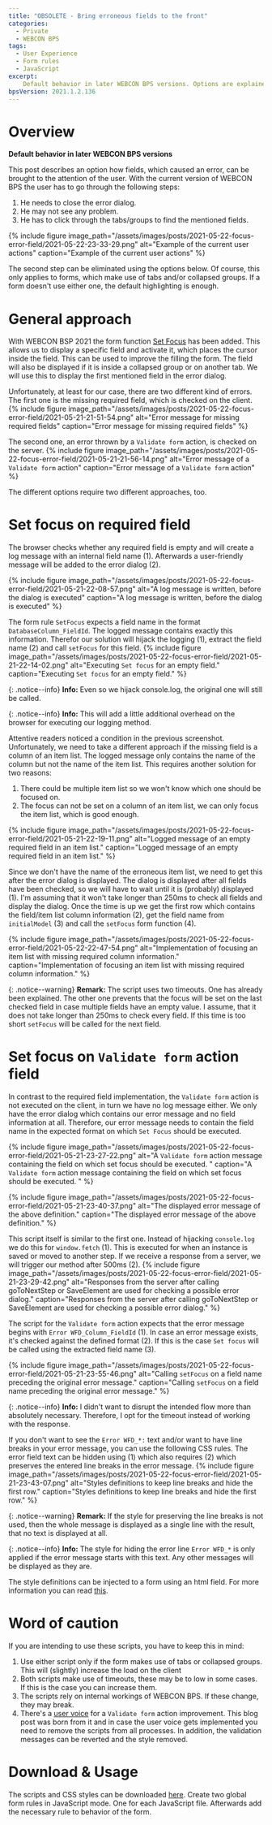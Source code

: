 ```yaml
---
title: "OBSOLETE - Bring erroneous fields to the front"
categories:
  - Private
  - WEBCON BPS  
tags:
  - User Experience
  - Form rules
  - JavaScript
excerpt:
    Default behavior in later WEBCON BPS versions. Options are explained to display fields that have triggered an error to the user. Even if they are located on another tab.
bpsVersion: 2021.1.2.136
---
```


# Overview

**Default behavior in later WEBCON BPS versions**

This post describes an option how fields, which caused an error, can be brought to the attention of the user. With the current version of WEBCON BPS the user has to go through the following steps:
1. He needs to close the error dialog.
2. He may not see any problem. 
3. He has to click through the tabs/groups to find the mentioned fields. 

{% include figure image_path="/assets/images/posts/2021-05-22-focus-error-field/2021-05-22-23-33-29.png" alt="Example of the current user actions" caption="Example of the current user actions" %}

The second step can be eliminated using the options below. Of course, this only applies to forms, which make use of tabs and/or collapsed groups. If a form doesn't use either one, the default highlighting is enough. 

# General approach
With WEBCON BSP 2021 the form function [Set Focus](https://community.webcon.com/posts/post/set-focus-form-function/222) has been added. This allows us to display a specific field and activate it, which places the cursor inside the field. This can be used to improve the filling the form. The field will also be displayed if it is inside a collapsed group or on another tab. We will use this to display the first mentioned field in the error dialog.

Unfortunately, at least for our case, there are two different kind of errors. The first one is the missing required field, which is checked on the client.
{% include figure image_path="/assets/images/posts/2021-05-22-focus-error-field/2021-05-21-21-51-54.png" alt="Error message for missing required fields" caption="Error message for missing required fields" %}

The second one, an error thrown by a `Validate form` action, is checked on the server.
{% include figure image_path="/assets/images/posts/2021-05-22-focus-error-field/2021-05-21-21-56-14.png" alt="Error message of a `Validate form` action" caption="Error message of a `Validate form` action" %}

The different options require two different approaches, too.

# Set focus on required field
The browser checks whether any required field is empty and will create a log message with an internal field name (1). Afterwards a user-friendly message will be added to the error dialog (2).

{% include figure image_path="/assets/images/posts/2021-05-22-focus-error-field/2021-05-21-22-08-57.png" alt="A log message is written, before the dialog is executed" caption="A log message is written, before the dialog is executed" %}

The form rule `SetFocus` expects a field name in the format `DatabaseColumn_FieldId`. The logged message contains exactly this information. Therefor our solution will hijack the logging (1), extract the field name (2) and call `setFocus` for this field.
{% include figure image_path="/assets/images/posts/2021-05-22-focus-error-field/2021-05-21-22-14-02.png" alt="Executing `Set focus` for an empty field." caption="Executing `Set focus` for an empty field." %}

{: .notice--info}
**Info:** Even so we hijack console.log, the original one will still be called.

{: .notice--info}
**Info:** This will add a little additional overhead on the browser for executing our logging method.

Attentive readers noticed a condition in the previous screenshot. Unfortunately, we need to take a different approach if the missing field is a column of an item list. The logged message only contains the name of the column but not the name of the item list. This requires another solution for two reasons:
1. There could be multiple item list so we won't know which one should be focused on.
2. The focus can not be set on a column of an item list, we can only focus the item list, which is good enough.
  
{% include figure image_path="/assets/images/posts/2021-05-22-focus-error-field/2021-05-21-22-19-11.png" alt="Logged message of an empty required field in an item list." caption="Logged message of an empty required field in an item list." %}

Since we don't have the name of the erroneous item list, we need to get this after the error dialog is displayed. The dialog is displayed after all fields have been checked, so we will have to wait until it is (probably) displayed (1). I'm assuming that it won't take longer than 250ms to check all fields and display the dialog. Once the time is up we get the first row which contains the field/item list column information (2), get the field name from `initialModel` (3) and call the `setFocus` form function (4).

{% include figure image_path="/assets/images/posts/2021-05-22-focus-error-field/2021-05-22-22-47-54.png" alt="Implementation of focusing an item list with missing required column information." caption="Implementation of focusing an item list with missing required column information." %}

{: .notice--warning}
**Remark:** The script uses two timeouts. One has already been explained. The other one prevents that the focus will be set on the last checked field in case multiple fields have an empty value. I assume, that it does not take longer than 250ms to check every field. If this time is too short `setFocus`  will be called for the next field.
 
# Set focus on `Validate form` action field 
In contrast to the required field implementation, the `Validate form` action is not executed on the client, in turn we have no log message either. We only have the error dialog which contains our error message and no field information at all. Therefore, our error message needs to contain the field name in the expected format on which `Set Focus` should be executed.

{% include figure image_path="/assets/images/posts/2021-05-22-focus-error-field/2021-05-21-23-27-22.png" alt="A `Validate form` action message containing the field on which set focus should be executed. " caption="A `Validate form` action message containing the field on which set focus should be executed. " %}

{% include figure image_path="/assets/images/posts/2021-05-22-focus-error-field/2021-05-21-23-40-37.png" alt="The displayed error message of the above definition." caption="The displayed error message of the above definition." %}

This script itself is similar to the first one. Instead of hijacking `console.log` we do this for `window.fetch` (1). This is executed for when an instance is saved or moved to another step. If we receive a response from a server, we will trigger our method after 500ms (2). 
{% include figure image_path="/assets/images/posts/2021-05-22-focus-error-field/2021-05-21-23-29-42.png" alt="Responses from the server after calling goToNextStep or SaveElement are used for checking a possible error dialog." caption="Responses from the server after calling goToNextStep or SaveElement are used for checking a possible error dialog." %}

The script for the `Validate form` action expects that the error message begins with `Error WFD_Column_FieldId` (1). In case an error message exists, it's checked against the defined format (2). If this is the case `Set focus` will be called using the extracted field name (3).

{% include figure image_path="/assets/images/posts/2021-05-22-focus-error-field/2021-05-21-23-55-46.png" alt="Calling `setFocus` on a field name preceding the original error message." caption="Calling `setFocus` on a field name preceding the original error message." %}

{: .notice--info}
**Info:** I didn't want to disrupt the intended flow more than absolutely  necessary. Therefore, I opt for the timeout instead of working with the response.

If you don't want to see the `Error WFD_*:` text and/or want to have line breaks in your error message, you can use the following CSS rules. The error field text can be hidden using (1) which also requires (2) which preserves the entered line breaks in the error message.
{% include figure image_path="/assets/images/posts/2021-05-22-focus-error-field/2021-05-21-23-43-07.png" alt="Styles definitions to keep line breaks and hide the first row." caption="Styles definitions to keep line breaks and hide the first row." %}

{: .notice--warning}
**Remark:** If the style for preserving the line breaks is not used, then the whole message is displayed as a single line with the result, that no text is displayed at all.

{: .notice--info}
**Info:** The style for hiding the error line  `Error WFD_*` is only applied if the error message starts with this text. Any other messages will be displayed as they are.

The style definitions can be injected to a form using an html field. For more information you can read [this](https://daniels-notes.de/posts/2021/path-button-styling#defining-path-button-styles-once).


# Word of caution 
If you are intending to use these scripts, you have to keep this in mind:
1. Use either script only if the form makes use of tabs or collapsed groups. This will (slightly) increase the load on the client
2. Both scripts make use of timeouts, these may be to low in some cases. If this is the case you can increase them.
3. The scripts rely on internal workings of WEBCON BPS. If these change, they may break.
4. There's a [user voice](https://community.webcon.com/forum/thread/496/15) for a `Validate form` action improvement. This blog post was born from it and in case the user voice gets implemented you need to remove the scripts from all processes. In addition, the validation messages can be reverted and the style removed.


# Download & Usage
The scripts and CSS styles can be downloaded [here](https://github.com/cosmoconsult/webconbps/tree/main/FormRules/FocusOnError).
Create two global form rules in JavaScript mode. One for each JavaScript file. Afterwards add the necessary rule to behavior of the form.

